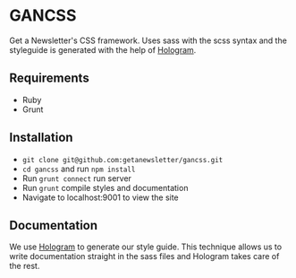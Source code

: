 # GANCSS

Get a Newsletter's CSS framework. Uses sass with the scss syntax and the styleguide
is generated with the help of [Hologram](https://github.com/trulia/hologram).

## Requirements

- Ruby
- Grunt

## Installation

- `git clone git@github.com:getanewsletter/gancss.git`
- `cd gancss` and run `npm install`
- Run `grunt connect` run server
- Run `grunt` compile styles and documentation
- Navigate to localhost:9001 to view the site

## Documentation

We use [Hologram](https://github.com/trulia/hologram) to generate our style guide.
This technique allows us to write documentation straight in the sass files and Hologram
takes care of the rest.